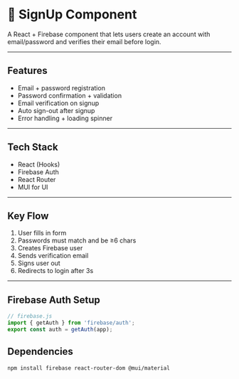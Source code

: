 # 🔐 SignUp Component

A React + Firebase component that lets users create an account with email/password and verifies their email before login.

---

## Features

- Email + password registration
- Password confirmation + validation
- Email verification on signup
- Auto sign-out after signup
- Error handling + loading spinner

---

## Tech Stack

- React (Hooks)
- Firebase Auth
- React Router
- MUI for UI

---

## Key Flow

1. User fills in form
2. Passwords must match and be ≥6 chars
3. Creates Firebase user
4. Sends verification email
5. Signs user out
6. Redirects to login after 3s

---

## Firebase Auth Setup

```js
// firebase.js
import { getAuth } from 'firebase/auth';
export const auth = getAuth(app);
```

## Dependencies
```bash
npm install firebase react-router-dom @mui/material
```
